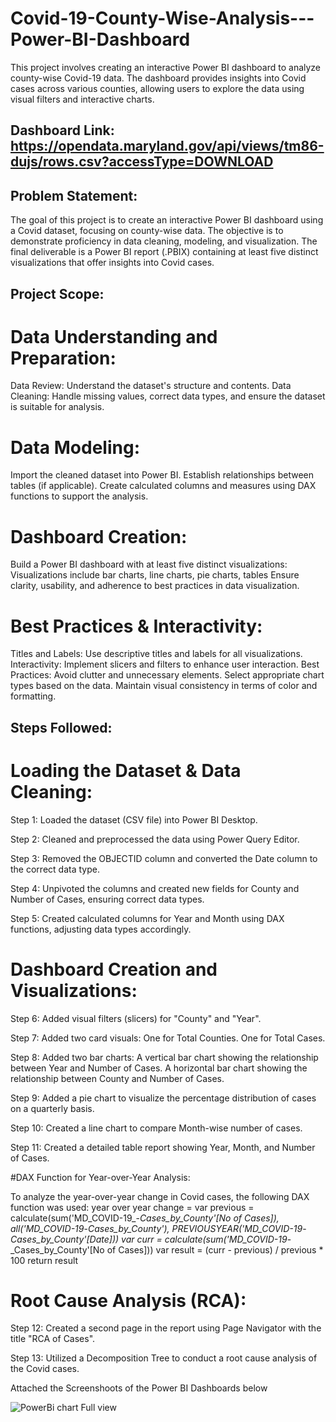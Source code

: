 # Covid-19-County-Wise-Analysis---Power-BI-Dashboard
This project involves creating an interactive Power BI dashboard to analyze county-wise Covid-19 data. The dashboard provides insights into Covid cases across various counties, allowing users to explore the data using visual filters and interactive charts.

## Dashboard Link: https://opendata.maryland.gov/api/views/tm86-dujs/rows.csv?accessType=DOWNLOAD

## Problem Statement:

The goal of this project is to create an interactive Power BI dashboard using a Covid dataset, focusing on county-wise data. The objective is to demonstrate proficiency in data cleaning, modeling, and visualization. The final deliverable is a Power BI report (.PBIX) containing at least five distinct visualizations that offer insights into Covid cases.

## Project Scope:

# Data Understanding and Preparation:

Data Review: Understand the dataset's structure and contents.
Data Cleaning: Handle missing values, correct data types, and ensure the dataset is suitable for analysis.

# Data Modeling:

Import the cleaned dataset into Power BI.
Establish relationships between tables (if applicable).
Create calculated columns and measures using DAX functions to support the analysis.

# Dashboard Creation:

Build a Power BI dashboard with at least five distinct visualizations:
Visualizations include bar charts, line charts, pie charts, tables
Ensure clarity, usability, and adherence to best practices in data visualization.

# Best Practices & Interactivity:

Titles and Labels: Use descriptive titles and labels for all visualizations.
Interactivity: Implement slicers and filters to enhance user interaction.
Best Practices:
Avoid clutter and unnecessary elements.
Select appropriate chart types based on the data.
Maintain visual consistency in terms of color and formatting.

## Steps Followed:

# Loading the Dataset & Data Cleaning:

Step 1: Loaded the dataset (CSV file) into Power BI Desktop.

Step 2: Cleaned and preprocessed the data using Power Query Editor.

Step 3: Removed the OBJECTID column and converted the Date column to the correct data type.

Step 4: Unpivoted the columns and created new fields for County and Number of Cases, ensuring correct data types.

Step 5: Created calculated columns for Year and Month using DAX functions, adjusting data types accordingly.

# Dashboard Creation and Visualizations:

Step 6: Added visual filters (slicers) for "County" and "Year".

Step 7: Added two card visuals:
           One for Total Counties.
           One for Total Cases.

Step 8: Added two bar charts:
         A vertical bar chart showing the relationship between Year and Number of Cases.
         A horizontal bar chart showing the relationship between County and Number of Cases.

Step 9: Added a pie chart to visualize the percentage distribution of cases on a quarterly basis.

Step 10: Created a line chart to compare Month-wise number of cases.

Step 11: Created a detailed table report showing Year, Month, and Number of Cases.

#DAX Function for Year-over-Year Analysis:

To analyze the year-over-year change in Covid cases, the following DAX function was used:
        year over year change = var previous = calculate(sum('MD_COVID-19_-_Cases_by_County'[No of Cases]), 
                                all('MD_COVID-19_-_Cases_by_County'), 
                                PREVIOUSYEAR('MD_COVID-19_-_Cases_by_County'[Date]))
                     var curr = calculate(sum('MD_COVID-19_-_Cases_by_County'[No of Cases]))
                   var result = (curr - previous) / previous * 100
                   return result

# Root Cause Analysis (RCA):

Step 12: Created a second page in the report using Page Navigator with the title "RCA of Cases".

Step 13: Utilized a Decomposition Tree to conduct a root cause analysis of the Covid cases.

Attached the Screenshoots of the Power BI Dashboards below

![PowerBi chart Full view](https://github.com/user-attachments/assets/ef59b19c-5df2-4827-b5bc-460514e2d52d)





